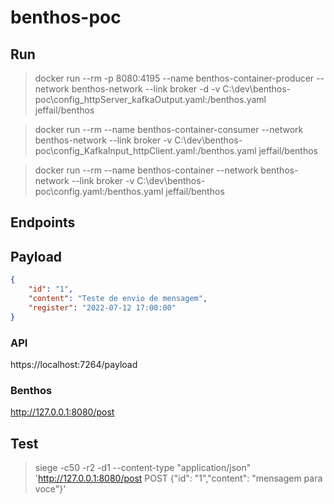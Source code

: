 # benthos-poc


## Run

> docker run --rm -p 8080:4195 --name benthos-container-producer --network benthos-network --link broker -d  -v C:\dev\benthos-poc\config_httpServer_kafkaOutput.yaml:/benthos.yaml jeffail/benthos

> docker run --rm --name benthos-container-consumer --network benthos-network --link broker -v C:\dev\benthos-poc\config_KafkaInput_httpClient.yaml:/benthos.yaml jeffail/benthos


> docker run --rm --name benthos-container --network benthos-network --link broker -v C:\dev\benthos-poc\config.yaml:/benthos.yaml jeffail/benthos

## Endpoints

## Payload

```json
{
    "id": "1",
    "content": "Teste de envio de mensagem",
    "register": "2022-07-12 17:00:00"
}
```

### API 

https://localhost:7264/payload

### Benthos

http://127.0.0.1:8080/post


## Test

> siege -c50 -r2 -d1 --content-type "application/json" 'http://127.0.0.1:8080/post POST {"id": "1","content": "mensagem para voce"}'

